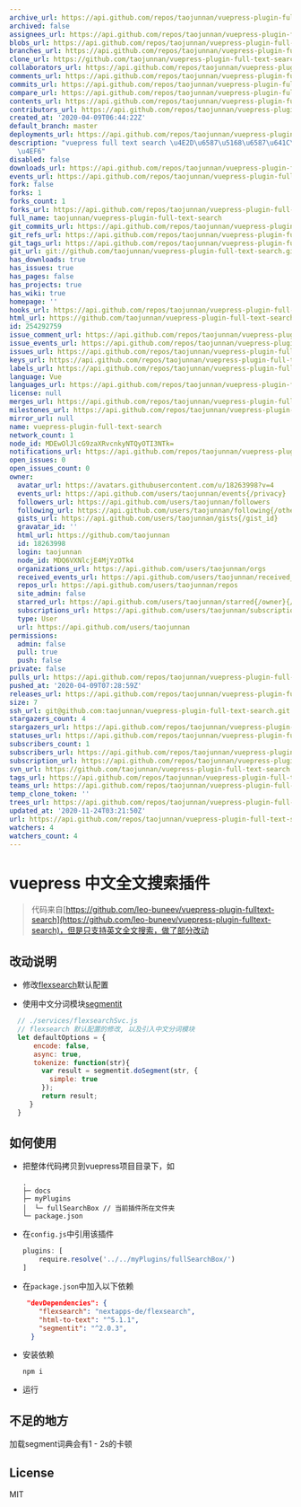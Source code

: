 ```yaml
---
archive_url: https://api.github.com/repos/taojunnan/vuepress-plugin-full-text-search/{archive_format}{/ref}
archived: false
assignees_url: https://api.github.com/repos/taojunnan/vuepress-plugin-full-text-search/assignees{/user}
blobs_url: https://api.github.com/repos/taojunnan/vuepress-plugin-full-text-search/git/blobs{/sha}
branches_url: https://api.github.com/repos/taojunnan/vuepress-plugin-full-text-search/branches{/branch}
clone_url: https://github.com/taojunnan/vuepress-plugin-full-text-search.git
collaborators_url: https://api.github.com/repos/taojunnan/vuepress-plugin-full-text-search/collaborators{/collaborator}
comments_url: https://api.github.com/repos/taojunnan/vuepress-plugin-full-text-search/comments{/number}
commits_url: https://api.github.com/repos/taojunnan/vuepress-plugin-full-text-search/commits{/sha}
compare_url: https://api.github.com/repos/taojunnan/vuepress-plugin-full-text-search/compare/{base}...{head}
contents_url: https://api.github.com/repos/taojunnan/vuepress-plugin-full-text-search/contents/{+path}
contributors_url: https://api.github.com/repos/taojunnan/vuepress-plugin-full-text-search/contributors
created_at: '2020-04-09T06:44:22Z'
default_branch: master
deployments_url: https://api.github.com/repos/taojunnan/vuepress-plugin-full-text-search/deployments
description: "vuepress full text search \u4E2D\u6587\u5168\u6587\u641C\u7D22\u63D2\
  \u4EF6"
disabled: false
downloads_url: https://api.github.com/repos/taojunnan/vuepress-plugin-full-text-search/downloads
events_url: https://api.github.com/repos/taojunnan/vuepress-plugin-full-text-search/events
fork: false
forks: 1
forks_count: 1
forks_url: https://api.github.com/repos/taojunnan/vuepress-plugin-full-text-search/forks
full_name: taojunnan/vuepress-plugin-full-text-search
git_commits_url: https://api.github.com/repos/taojunnan/vuepress-plugin-full-text-search/git/commits{/sha}
git_refs_url: https://api.github.com/repos/taojunnan/vuepress-plugin-full-text-search/git/refs{/sha}
git_tags_url: https://api.github.com/repos/taojunnan/vuepress-plugin-full-text-search/git/tags{/sha}
git_url: git://github.com/taojunnan/vuepress-plugin-full-text-search.git
has_downloads: true
has_issues: true
has_pages: false
has_projects: true
has_wiki: true
homepage: ''
hooks_url: https://api.github.com/repos/taojunnan/vuepress-plugin-full-text-search/hooks
html_url: https://github.com/taojunnan/vuepress-plugin-full-text-search
id: 254292759
issue_comment_url: https://api.github.com/repos/taojunnan/vuepress-plugin-full-text-search/issues/comments{/number}
issue_events_url: https://api.github.com/repos/taojunnan/vuepress-plugin-full-text-search/issues/events{/number}
issues_url: https://api.github.com/repos/taojunnan/vuepress-plugin-full-text-search/issues{/number}
keys_url: https://api.github.com/repos/taojunnan/vuepress-plugin-full-text-search/keys{/key_id}
labels_url: https://api.github.com/repos/taojunnan/vuepress-plugin-full-text-search/labels{/name}
language: Vue
languages_url: https://api.github.com/repos/taojunnan/vuepress-plugin-full-text-search/languages
license: null
merges_url: https://api.github.com/repos/taojunnan/vuepress-plugin-full-text-search/merges
milestones_url: https://api.github.com/repos/taojunnan/vuepress-plugin-full-text-search/milestones{/number}
mirror_url: null
name: vuepress-plugin-full-text-search
network_count: 1
node_id: MDEwOlJlcG9zaXRvcnkyNTQyOTI3NTk=
notifications_url: https://api.github.com/repos/taojunnan/vuepress-plugin-full-text-search/notifications{?since,all,participating}
open_issues: 0
open_issues_count: 0
owner:
  avatar_url: https://avatars.githubusercontent.com/u/18263998?v=4
  events_url: https://api.github.com/users/taojunnan/events{/privacy}
  followers_url: https://api.github.com/users/taojunnan/followers
  following_url: https://api.github.com/users/taojunnan/following{/other_user}
  gists_url: https://api.github.com/users/taojunnan/gists{/gist_id}
  gravatar_id: ''
  html_url: https://github.com/taojunnan
  id: 18263998
  login: taojunnan
  node_id: MDQ6VXNlcjE4MjYzOTk4
  organizations_url: https://api.github.com/users/taojunnan/orgs
  received_events_url: https://api.github.com/users/taojunnan/received_events
  repos_url: https://api.github.com/users/taojunnan/repos
  site_admin: false
  starred_url: https://api.github.com/users/taojunnan/starred{/owner}{/repo}
  subscriptions_url: https://api.github.com/users/taojunnan/subscriptions
  type: User
  url: https://api.github.com/users/taojunnan
permissions:
  admin: false
  pull: true
  push: false
private: false
pulls_url: https://api.github.com/repos/taojunnan/vuepress-plugin-full-text-search/pulls{/number}
pushed_at: '2020-04-09T07:28:59Z'
releases_url: https://api.github.com/repos/taojunnan/vuepress-plugin-full-text-search/releases{/id}
size: 7
ssh_url: git@github.com:taojunnan/vuepress-plugin-full-text-search.git
stargazers_count: 4
stargazers_url: https://api.github.com/repos/taojunnan/vuepress-plugin-full-text-search/stargazers
statuses_url: https://api.github.com/repos/taojunnan/vuepress-plugin-full-text-search/statuses/{sha}
subscribers_count: 1
subscribers_url: https://api.github.com/repos/taojunnan/vuepress-plugin-full-text-search/subscribers
subscription_url: https://api.github.com/repos/taojunnan/vuepress-plugin-full-text-search/subscription
svn_url: https://github.com/taojunnan/vuepress-plugin-full-text-search
tags_url: https://api.github.com/repos/taojunnan/vuepress-plugin-full-text-search/tags
teams_url: https://api.github.com/repos/taojunnan/vuepress-plugin-full-text-search/teams
temp_clone_token: ''
trees_url: https://api.github.com/repos/taojunnan/vuepress-plugin-full-text-search/git/trees{/sha}
updated_at: '2020-11-24T03:21:50Z'
url: https://api.github.com/repos/taojunnan/vuepress-plugin-full-text-search
watchers: 4
watchers_count: 4
---
```


# vuepress 中文全文搜索插件

> 代码来自[https://github.com/leo-buneev/vuepress-plugin-fulltext-search](https://github.com/leo-buneev/vuepress-plugin-fulltext-search)，但是只支持英文全文搜索，做了部分改动

## 改动说明
+ 修改[flexsearch](https://github.com/nextapps-de/flexsearch)默认配置

+ 使用中文分词模块[segmentit](https://github.com/linonetwo/segmentit)

```js
  // ./services/flexsearchSvc.js
  // flexsearch 默认配置的修改, 以及引入中文分词模块
  let defaultOptions = {
      encode: false,
      async: true,
      tokenize: function(str){
        var result = segmentit.doSegment(str, {
          simple: true
        });
        return result;
     }
  }
```

  


## 如何使用

+ 把整体代码拷贝到vuepress项目目录下，如

  ```
  .
  ├─ docs
  ├─ myPlugins
  │  └─ fullSearchBox // 当前插件所在文件夹
  └─ package.json
  ```

  

+ 在`config.js`中引用该插件

  ```js
  plugins: [
      require.resolve('../../myPlugins/fullSearchBox/')
  ]
  ```

+ 在`package.json`中加入以下依赖

  ```json
   "devDependencies": {
      "flexsearch": "nextapps-de/flexsearch",
      "html-to-text": "^5.1.1",
      "segmentit": "^2.0.3",
    }
  ```
  
+ 安装依赖

  ```
  npm i
  ```

+ 运行

## 不足的地方

加载segment词典会有1 - 2s的卡顿

## License

MIT